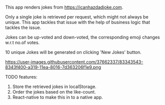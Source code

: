This app renders jokes from https://icanhazdadjoke.com.

Only a single joke is retrieved per request, which might not always be unique. This app tackles that issue with the help of
business logic that tackles the issue.

Jokes can be up-voted and down-voted, the corresponding emoji changes w.r.t no.of votes.

10 unique Jokes will be generated on clicking 'New Jokes' button.

https://user-images.githubusercontent.com/37662337/83343543-8343f400-a319-11ea-8016-7d363206f1e9.png

TODO features:

1. Store the retrieved jokes in localStorage.
2. Order the jokes based on the like-count.
3. React-native to make this in to a native app.
